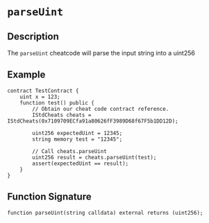# `parseUint`

## Description

The `parseUint` cheatcode will parse the input string into a uint256

## Example

```solidity
contract TestContract {
    uint x = 123;
    function test() public {
        // Obtain our cheat code contract reference.
        IStdCheats cheats = IStdCheats(0x7109709ECfa91a80626fF3989D68f67F5b1DD12D);

        uint256 expectedUint = 12345;
        string memory test = "12345";

        // Call cheats.parseUint
        uint256 result = cheats.parseUint(test);
        assert(expectedUint == result);
    }
}
```

## Function Signature

```solidity
function parseUint(string calldata) external returns (uint256);
```
